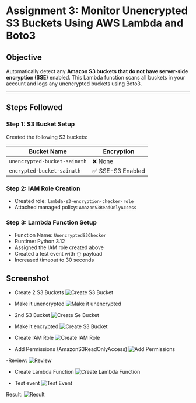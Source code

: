 # Assignment 3: Monitor Unencrypted S3 Buckets Using AWS Lambda and Boto3

## Objective
Automatically detect any **Amazon S3 buckets that do not have server-side encryption (SSE)** enabled. This Lambda function scans all buckets in your account and logs any unencrypted buckets using Boto3.

---

## Steps Followed

### Step 1: S3 Bucket Setup
Created the following S3 buckets:

| Bucket Name                    | Encryption         |
|-------------------------------|--------------------|
| `unencrypted-bucket-sainath`  | ❌ None            |
| `encrypted-bucket-sainath`    | ✅ SSE-S3 Enabled  |

### Step 2: IAM Role Creation
- Created role: `lambda-s3-encryption-checker-role`
- Attached managed policy: `AmazonS3ReadOnlyAccess`

### Step 3: Lambda Function Setup
- Function Name: `UnencryptedS3Checker`
- Runtime: Python 3.12
- Assigned the IAM role created above
- Created a test event with `{}` payload
- Increased timeout to 30 seconds

## Screenshot
- Create 2 S3 Buckets
![Create S3 Bucket](Screenshot/3.1.png)

- Make it unencrypted
![Make it unencrypted](Screenshot/3.5.png)

- 2nd S3 Bucket
![Create Se Bucket](Screenshot/3.4.png)

- Make it encrypted
![Create S3 Bucket](Screenshot/3.2.png)

- Create IAM Role
![Create IAM Role](Screenshot/3.6.png)

- Add Permissions (AmazonS3ReadOnlyAccess)
![Add Permissions](Screenshot/3.7.png)

-Review:
![Review](Screenshot/3.8.png)

- Create Lambda Function
![Create Lambda Function](Screenshot/3.9.png)

- Test event
![Test Event](Screenshot/3.10.png)

Result:
![Result](Screenshot/3.11.png)